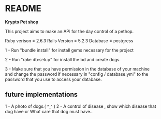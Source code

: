 # README
<strong><p>Krypto Pet shop</p></strong>
<p>This project aims to make an API for the day control of a pethop.</p>


Ruby verison = 2.6.3 
Rails Version = 5.2.3
Database = postgress

1 - Run "bundle install" for install gems necessary for the project

2 - Run "rake db:setup" for install the bd and create dogs

3 - Make sure that you have permission in the database of your machine and change the password if necessary in "config / database.yml" to the password that you use to access your database.


## future implementations

1 - A photo of dogs.( ^_^ )
2 - A control of disease , show which disease that dog have or 
What care that dog must have..
